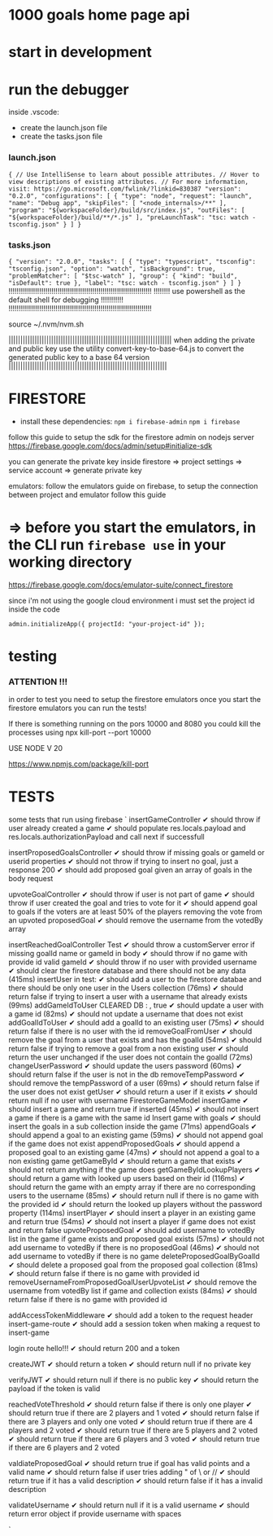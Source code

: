 # 1000 goals home page api

# start in development

# run the debugger
inside .vscode:
- create the launch.json file 
- create the tasks.json file

### launch.json
`
{
    // Use IntelliSense to learn about possible attributes.
    // Hover to view descriptions of existing attributes.
    // For more information, visit: https://go.microsoft.com/fwlink/?linkid=830387
    "version": "0.2.0",
    "configurations": [
        {
            "type": "node",
            "request": "launch",
            "name": "Debug app",
            "skipFiles": [
                "<node_internals>/**"
            ],
            "program": "${workspaceFolder}/build/src/index.js",
            "outFiles": [
                "${workspaceFolder}/build/**/*.js"
            ],
            "preLaunchTask": "tsc: watch - tsconfig.json"
        }
    ]
}
`

### tasks.json
`
{
	"version": "2.0.0",
	"tasks": [
		{
			"type": "typescript",
			"tsconfig": "tsconfig.json",
			"option": "watch",
			"isBackground": true,
			"problemMatcher": [
				"$tsc-watch"
			],
			"group": {
				"kind": "build",
				"isDefault": true
			},
			"label": "tsc: watch - tsconfig.json"
		}
	]
}
`
!!!!!!!!!!!!!!!!!!!!!!!!!!!!!!!!!!!!!!!!!!!!!!!!!!!!!!!!!!!!!!!!!!!!!!
!!!!!!!! use powershell as the default shell for debugging !!!!!!!!!!!
!!!!!!!!!!!!!!!!!!!!!!!!!!!!!!!!!!!!!!!!!!!!!!!!!!!!!!!!!!!!!!!!!!!!!!

source ~/.nvm/nvm.sh



|||||||||||||||||||||||||||||||||||||||||||||||||||||||||||||||||||||
 when adding the private and public key use the utility 
 convert-key-to-base-64.js to convert the generated public key to a base 64 version
 |||||||||||||||||||||||||||||||||||||||||||||||||||||||||||||||||||


 # FIRESTORE 

 - install these dependencies: 
  `npm i firebase-admin`
  `npm i firebase`

  follow this guide to setup the sdk for the firestore admin on nodejs server
  https://firebase.google.com/docs/admin/setup#initialize-sdk

  you can generate the private key inside 
  firestore => project settings => service account => generate private key

  emulators: 
  follow the emulators guide on firebase, to setup the connection between project and emulator 
  follow this guide

# => before you start the emulators, in the CLI run `firebase use` in your working directory
   

  https://firebase.google.com/docs/emulator-suite/connect_firestore

since i'm not using the google cloud environment i must set the project id inside the code

`admin.initializeApp({ projectId: "your-project-id" });`


# testing 
### ATTENTION !!! 
in order to test you need to setup the firestore emulators
once you start the firestore emulators you can run the tests!

If there is something running on the pors 10000 and 8080 you could kill the 
processes using 
npx kill-port --port 10000

USE NODE V 20

https://www.npmjs.com/package/kill-port

# TESTS
some tests that run using firebase
`
 insertGameController
    ✔ should throw if user already created a game
    ✔ should populate res.locals.payload and res.locals.authorizationPayload and call next if successfull

  insertProposedGoalsController
    ✔ should throw if missing goals or gameId or userid properties
    ✔ should not throw if trying to insert no goal, just a response 200
    ✔ should add proposed goal given an array of goals in the body request

  upvoteGoalController
    ✔ should throw if user is not part of game
    ✔ should throw if user created the goal and tries to vote for it
    ✔ should append goal to goals if the voters are at least 50% of the players
    removing the vote from an upvoted proposedGoal
      ✔ should remove the username from the votedBy array

  insertReachedGoalController Test
    ✔ should throw a customServer error if missing goalId name or gameId in body
    ✔ should throw if no game with provide id
    valid gameId
      ✔ should throw if no user with provided username
        ✔ should clear the firestore database and there should not be any data (415ms)
      insertUser
in test:
        ✔ should add a user to the firestore databae and there should be only one user in the Users collection (76ms)
        ✔ should return false if trying to insert a user with a username that already exists (99ms)
      addGameIdToUser
CLEARED DB : , true
        ✔ should update a user with a game id (82ms)
        ✔ should not update a username that does not exist
      addGoalIdToUser
        ✔ should add a goalId to an existing user (75ms)
        ✔ should return false if there is no user with the id
      removeGoalFromUser
        ✔ should remove the goal from a user that exists and has the goalId (54ms)
        ✔ should return false if trying to remove a goal from a non existing user
        ✔ should return the user unchanged if the user does not contain the goalId (72ms)
      changeUserPassword
        ✔ should update the users password (60ms)
        ✔ should return false if the user is not in the db
      removeTempPassword
        ✔ should remove the tempPassword of a user (69ms)
        ✔ should return false if the user does not exist
      getUser
        ✔ should return a user if it exists
        ✔ should return null if no user with username
    FirestoreGameModel
      insertGame
        ✔ should insert a game and return true if inserted (45ms)
        ✔ should not insert a game if there is a game with the same id
        Insert game with goals
          ✔ should insert the goals in a sub collection inside the game (71ms)
      appendGoals
        ✔ should append a goal to an existing game (59ms)
        ✔ should not append goal if the game does not exist
      appendProposedGoals
        ✔ should append a proposed goal to an existing game (47ms)
        ✔ should not append a goal to a non existing game
      getGameById
        ✔ should return a game that exists
        ✔ should not return anything if the game does
      getGameByIdLookupPlayers
        ✔ should return a game with looked up users based on their id (116ms)
        ✔ should return the game with an empty array if there are no corresponding users to the username (85ms)
        ✔ should return null if there is no game with the provided id
        ✔ should return the looked up players without the password property (114ms)
      insertPlayer
        ✔ should insert a player in an existing game and return true (54ms)
        ✔ should not insert a player if game does not exist and return false
      upvoteProposedGoal
        ✔ should add username to votedBy list in the game if game exists and proposed goal exists (57ms)
        ✔ should not add username to votedBy if there is no proposedGoal (46ms)
        ✔ should not add username to votedBy if there is no game
      deleteProposedGoalByGoalId
        ✔ should delete a proposed goal from the proposed goal collection (81ms)
        ✔ should return false if there is no game with provided id
      removeUsernameFromProposedGoalUserUpvoteList
        ✔ should remove the username from votedBy list if game and collection exists (84ms)
        ✔ should return false if there is no game with provided id

  addAccessTokenMiddleware
    ✔ should add a token to the request header
  insert-game-route
    ✔ should add a session token when making a request to insert-game

  login route
hello!!!
    ✔ should return 200 and a token

  createJWT
    ✔ should return a token
    ✔ should return null if no private key

  verifyJWT
    ✔ should return null if there is no public key
    ✔ should return the payload if the token is valid

  reachedVoteThreshold
    ✔ should return false if there is only one player
    ✔ should return true if there are 2 players and 1 voted
    ✔ should return false if there are 3 players and only one voted
    ✔ should return true if there are 4 players and 2  voted
    ✔ should return true if there are 5 players and 2  voted
    ✔ should return true if there are 6 players and 3 voted
    ✔ should return true if there are 6 players and 2 voted

  valdiateProposedGoal
    ✔ should return true if goal has valid points and a valid name
    ✔ should return false if user tries adding " of \ or // 
    ✔ should return true if it has a valid description
    ✔ should return false if it has a invalid description

  validateUsername
    ✔ should return null if it is a valid username
    ✔ should return error object if provide username with spaces

`